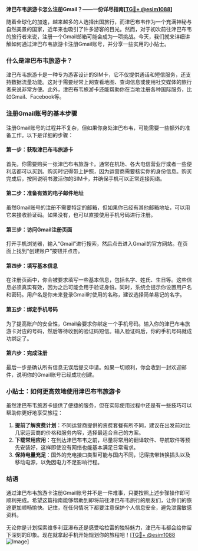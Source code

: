 **津巴布韦旅游卡怎么注册Gmail？——一份详尽指南[[TG💪+ @esim1088](https://t.me/s/esim1088)]**

随着全球化的加速，越来越多的人选择出国旅行，而津巴布韦作为一个充满神秘与自然美景的国家，近年来也吸引了许多游客的目光。然而，对于初次前往津巴布韦的旅行者来说，注册一个Gmail邮箱可能会成为一项挑战。今天，我们就来详细讲解如何通过津巴布韦旅游卡注册Gmail账号，并分享一些实用的小贴士。

### 什么是津巴布韦旅游卡？

津巴布韦旅游卡是一种专为游客设计的SIM卡，它不仅提供通话和短信服务，还支持数据流量功能。这对于需要经常上网查看地图、查询信息或使用社交媒体的旅行者来说非常方便。此外，津巴布韦旅游卡还能帮助你在当地注册各种国际服务，比如Gmail、Facebook等。

### 注册Gmail账号的基本步骤

注册Gmail账号的过程并不复杂，但如果你身处津巴布韦，可能需要一些额外的准备工作。以下是详细的步骤：

#### 第一步：获取津巴布韦旅游卡

首先，你需要购买一张津巴布韦旅游卡。通常在机场、各大电信营业厅或者一些便利店都可以买到。购买时记得带上护照，因为运营商需要核实你的身份信息。购买完成后，按照说明书激活你的SIM卡，并确保手机可以正常连接网络。

#### 第二步：准备有效的电子邮件地址

虽然Gmail账号的注册不需要特定的邮箱，但如果你已经有其他邮箱地址，可以用它来接收验证码。如果没有，也可以直接使用手机号码进行注册。

#### 第三步：访问Gmail注册页面

打开手机浏览器，输入“Gmail”进行搜索，然后点击进入Gmail的官方网站。在页面上找到“创建账户”按钮并点击。

#### 第四步：填写基本信息

在注册页面中，你会被要求填写一些基本信息，包括名字、姓氏、生日等。这些信息必须真实有效，因为之后可能会用于验证身份。同时，系统会提示你设置用户名和密码。用户名是你未来登录Gmail时使用的名称，建议选择简单易记的名字。

#### 第五步：绑定手机号码

为了提高账户的安全性，Gmail会要求你绑定一个手机号码。输入你的津巴布韦旅游卡对应的号码，然后等待收到的验证码短信。输入验证码后，你的手机号码就成功绑定了。

#### 第六步：完成注册

最后一步是确认所有信息无误后提交申请。如果一切顺利，你会收到一封欢迎邮件，说明你的Gmail账号已经成功创建。

### 小贴士：如何更高效地使用津巴布韦旅游卡

虽然津巴布韦旅游卡提供了便捷的服务，但在实际使用过程中还是有一些技巧可以帮助你更好地享受旅程：

1. **提前了解资费计划**：不同运营商提供的资费套餐有所不同，建议在出发前对比几家运营商的价格和服务内容，选择最适合自己的方案。
2. **下载常用应用**：在到达津巴布韦之前，尽量将常用的翻译软件、导航软件等预先安装好，这样即使没有网络也能基本满足日常需求。
3. **保持电量充足**：国外的充电接口类型可能与国内不同，记得携带转换插头以及移动电源，以免因电力不足影响行程。

### 结语

通过津巴布韦旅游卡注册Gmail账号并不是一件难事，只要按照上述步骤操作即可顺利完成。希望这篇指南能够帮助到即将前往津巴布韦旅行的朋友们，让你们的旅途更加顺畅愉快。记住，在任何情况下都要注意保护个人信息安全，避免泄露敏感资料。

无论你是计划探索维多利亚瀑布还是感受哈拉雷的独特魅力，津巴布韦都会给你留下深刻的印象。现在就拿起手机开始规划你的旅程吧！[[TG💪+ @esim1088](https://t.me/s/esim1088) ![Image](https://i.postimg.cc/4NQfJmqS/Snipaste-2025-05-13-00-14-12.png)]